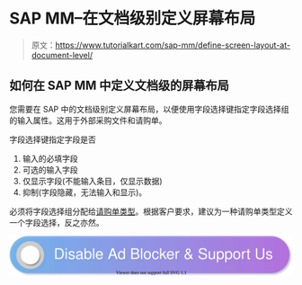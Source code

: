 # SAP MM–在文档级别定义屏幕布局

> 原文：<https://www.tutorialkart.com/sap-mm/define-screen-layout-at-document-level/>

## 如何在 SAP MM 中定义文档级的屏幕布局

您需要在 SAP 中的文档级别定义屏幕布局，以便使用字段选择键指定字段选择组的输入属性。这用于外部采购文件和请购单。

字段选择键指定字段是否

1.  输入的必填字段
2.  可选的输入字段
3.  仅显示字段(不能输入条目，仅显示数据)
4.  抑制(字段隐藏，无法输入和显示)。

必须将字段选择组分配给[请购单类型](https://www.tutorialkart.com/sap-mm/define-document-types-for-purchase-requisition/)。根据客户要求，建议为一种请购单类型定义一个字段选择，反之亦然。

[![](img/925da31b32d6bc3827932f6c8afb11bb.png)](https://www.tutorialkart.com/)